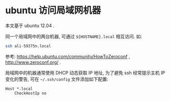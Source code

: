 ubuntu 访问局域网机器
===

本文基于 ubuntu 12.04 .

同一个局域网中的两台机器, 可通过 `${HOSTNAME}.local` 相互访问.
如:

```sh
ssh ali-59375n.local
```

参考: https://help.ubuntu.com/community/HowToZeroconf , http://www.zeroconf.org/ .

局域网中的机器通常使用 DHCP 动态获取 IP 地址,
为了避免 ssh 经常提示主机 IP 变化的警告,
可在 `~/.ssh/config` 文件添加如下配置:

```
Host *.local
	CheckHostIp no
```
